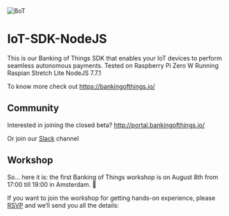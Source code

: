 <img src="https://bankingofthings.io/img/github-header.png" style="margin:auto" alt="BoT">


# IoT-SDK-NodeJS

This is our Banking of Things SDK that enables your IoT devices to perform seamless autonomous payments.
Tested on Raspberry Pi Zero W
Running Raspian Stretch Lite
NodeJS 7.7.1

To know more check out https://bankingofthings.io/

 
## Community

Interested in joining the closed beta?
http://portal.bankingofthings.io/

Or join our [Slack](https://join.slack.com/t/ing-bankingofthings/shared_invite/enQtNDAxODc1MDY5MTI2LWM1YWI3MWExZmRiMzczZmM4Y2Q4OGM4ODA2M2RjNzg3ZjQxMDg1YjdjZGYwNzk4MjNlNDRiNjc0MTI1ZGI3MGI) channel  

## Workshop

So... here it is: the first Banking of Things workshop is on August 8th from 17:00 till 19:00 in Amsterdam.  :facepunch:

If you want to join the workshop for getting hands-on experience, please <a href="https://goo.gl/forms/K9Id7rNn4blIGAu23">RSVP</a> and we’ll send you all the details: 

